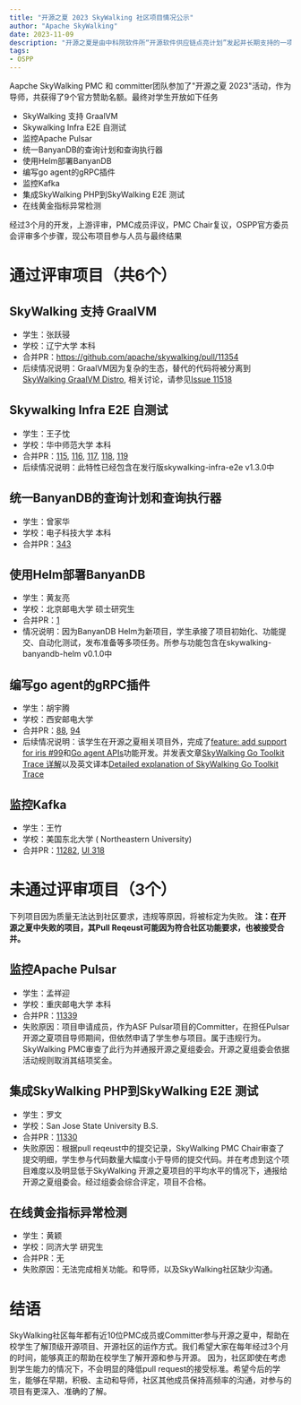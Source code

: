 ```yaml
---
title: "开源之夏 2023 SkyWalking 社区项目情况公示"
author: "Apache SkyWalking"
date: 2023-11-09
description: "开源之夏是由中科院软件所“开源软件供应链点亮计划”发起并长期支持的一项暑期开源活动，旨在鼓励在校学生积极参与开源软件的开发维护，培养和发掘更多优秀的开发者，促进优秀开源软件社区的蓬勃发展，助力开源软件供应链建设。11月9日，官方完成最终审核，并发布结果。"
tags:
- OSPP
---
```


Aapche SkyWalking PMC 和 committer团队参加了"开源之夏 2023"活动，作为导师，共获得了9个官方赞助名额。最终对学生开放如下任务

* SkyWalking 支持 GraalVM
* Skywalking Infra E2E 自测试
* 监控Apache Pulsar
* 统一BanyanDB的查询计划和查询执行器
* 使用Helm部署BanyanDB
* 编写go agent的gRPC插件
* 监控Kafka
* 集成SkyWalking PHP到SkyWalking E2E 测试
* 在线黄金指标异常检测

经过3个月的开发，上游评审，PMC成员评议，PMC Chair复议，OSPP官方委员会评审多个步骤，现公布项目参与人员与最终结果

# 通过评审项目（共6个）
## SkyWalking 支持 GraalVM
- 学生：张跃骎
- 学校：辽宁大学 本科
- 合并PR：https://github.com/apache/skywalking/pull/11354
- 后续情况说明：GraalVM因为复杂的生态，替代的代码将被分离到[SkyWalking GraalVM Distro](https://github.com/apache/skywalking-graalvm-distro), 相关讨论，请参见[Issue 11518](https://github.com/apache/skywalking/issues/11518)

## Skywalking Infra E2E 自测试
- 学生：王子忱
- 学校：华中师范大学 本科
- 合并PR：[115](https://github.com/apache/skywalking-infra-e2e/pull/115), [116](https://github.com/apache/skywalking-infra-e2e/pull/116), [117](https://github.com/apache/skywalking-infra-e2e/pull/117), [118](https://github.com/apache/skywalking-infra-e2e/pull/118), [119](https://github.com/apache/skywalking-infra-e2e/pull/119)
- 后续情况说明：此特性已经包含在发行版skywalking-infra-e2e v1.3.0中

## 统一BanyanDB的查询计划和查询执行器
- 学生：曾家华
- 学校：电子科技大学 本科
- 合并PR：[343](https://github.com/apache/skywalking-banyandb/pull/343)

## 使用Helm部署BanyanDB
- 学生：黄友亮
- 学校：北京邮电大学 硕士研究生
- 合并PR：[1](https://github.com/apache/skywalking-banyandb-helm/pull/1)
- 情况说明：因为BanyanDB Helm为新项目，学生承接了项目初始化、功能提交、自动化测试，发布准备等多项任务。所参与功能包含在skywalking-banyandb-helm v0.1.0中

## 编写go agent的gRPC插件
- 学生：胡宇腾
- 学校：西安邮电大学
- 合并PR：[88](https://github.com/apache/skywalking-go/pull/88), [94](https://github.com/apache/skywalking-go/pull/94)
- 后续情况说明：该学生在开源之夏相关项目外，完成了[feature: add support for iris #99](https://github.com/apache/skywalking-go/pull/99)和[Go agent APIs](https://github.com/apache/skywalking-go/pull/104)功能开发。并发表文章[SkyWalking Go Toolkit Trace 详解](https://skywalking.apache.org/zh/2023-10-18-skywalking-toolkit-trace/)以及英文译本[Detailed explanation of SkyWalking Go Toolkit Trace](https://skywalking.apache.org/blog/2023-10-18-skywalking-toolkit-trace/)

## 监控Kafka
- 学生：王竹
- 学校：美国东北大学 ( Northeastern University)
- 合并PR：[11282](https://github.com/apache/skywalking/pull/11282), [UI 318](https://github.com/apache/skywalking-booster-ui/pull/318)


# 未通过评审项目（3个）
下列项目因为质量无法达到社区要求，违规等原因，将被标定为失败。
**注：在开源之夏中失败的项目，其Pull Reqeust可能因为符合社区功能要求，也被接受合并。**

## 监控Apache Pulsar
- 学生：孟祥迎
- 学校：重庆邮电大学 本科
- 合并PR：[11339](https://github.com/apache/skywalking/pull/11339)
- 失败原因：项目申请成员，作为ASF Pulsar项目的Committer，在担任Pulsar开源之夏项目导师期间，但依然申请了学生参与项目。属于违规行为。SkyWalking PMC审查了此行为并通报开源之夏组委会。开源之夏组委会依据活动规则取消其结项奖金。

## 集成SkyWalking PHP到SkyWalking E2E 测试
- 学生：罗文
- 学校：San Jose State University B.S.
- 合并PR：[11330](https://github.com/apache/skywalking/pull/11330)
- 失败原因：根据pull reqeust中的提交记录，SkyWalking PMC Chair审查了提交明细，学生参与代码数量大幅度小于导师的提交代码。并在考虑到这个项目难度以及明显低于SkyWalking 开源之夏项目的平均水平的情况下，通报给开源之夏组委会。经过组委会综合评定，项目不合格。

## 在线黄金指标异常检测
- 学生：黄颖
- 学校：同济大学 研究生
- 合并PR：无
- 失败原因：无法完成相关功能。和导师，以及SkyWalking社区缺少沟通。

# 结语
SkyWalking社区每年都有近10位PMC成员或Committer参与开源之夏中，帮助在校学生了解顶级开源项目、开源社区的运作方式。我们希望大家在每年经过3个月的时间，能够真正的帮助在校学生了解开源和参与开源。
因为，社区即使在考虑到学生能力的情况下，不会明显的降低pull request的接受标准。希望今后的学生，能够在早期，积极、主动和导师，社区其他成员保持高频率的沟通，对参与的项目有更深入、准确的了解。